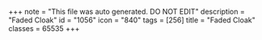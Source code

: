 +++
note = "This file was auto generated. DO NOT EDIT"
description = "Faded Cloak"
id = "1056"
icon = "840"
tags = [256]
title = "Faded Cloak"
classes = 65535
+++
